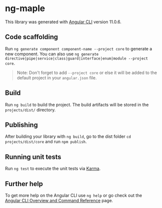 # ng-maple

This library was generated with [Angular CLI](https://github.com/angular/angular-cli) version 11.0.6.

## Code scaffolding

Run `ng generate component component-name --project core` to generate a new component. You can also use `ng generate directive|pipe|service|class|guard|interface|enum|module --project core`.

> Note: Don't forget to add `--project core` or else it will be added to the default project in your `angular.json` file.

## Build

Run `ng build` to build the project. The build artifacts will be stored in the `projects/dist/` directory.

## Publishing

After building your library with `ng build`, go to the dist folder `cd projects/dist/core` and run `npm publish`.

## Running unit tests

Run `ng test` to execute the unit tests via [Karma](https://karma-runner.github.io).

## Further help

To get more help on the Angular CLI use `ng help` or go check out the [Angular CLI Overview and Command Reference](https://angular.io/cli) page.
